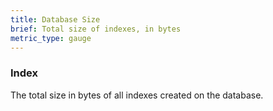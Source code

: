 ```yaml
---
title: Database Size
brief: Total size of indexes, in bytes
metric_type: gauge
---
```


### Index

The total size in bytes of all indexes created on the database.
